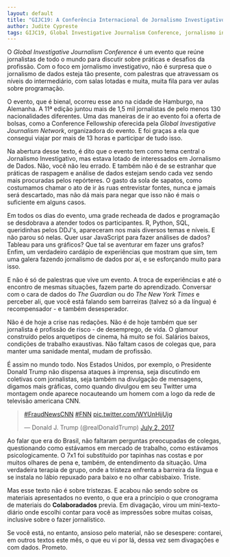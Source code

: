 ```yaml
---
layout: default
title: "GIJC19: A Conferência Internacional de Jornalismo Investigativo (em português)"
author: Judite Cypreste
tags: GIJC19, Global Investigative Journalism Conference, jornalismo investigativo, jornalismo de dados
---
```


O *Global Investigative Journalism Conference* é um evento que reúne jornalistas de todo o mundo para discutir sobre práticas e desafios da profissão. Com o foco em jornalismo investigativo, não é surpresa que o jornalismo de dados esteja tão presente, com palestras que atravessam os níveis do intermediário, com salas lotadas e muita, muita fila para ver aulas sobre programação. 

O evento, que é bienal, ocorreu esse ano na cidade de Hamburgo, na Alemanha. A 11ª edição juntou mais de 1,5 mil jornalistas de pelo menos 130 nacionalidades diferentes. Uma das maneiras de ir ao evento foi a oferta de bolsas, como a Conference Fellowship oferecida pela *Global Investigative Journalism Network*, organizadora do evento. E foi graças a ela que consegui viajar por mais de 13 horas e participar de tudo isso. 

Na abertura desse texto, é dito que o evento tem como tema central o Jornalismo Investigativo, mas estava lotado de interessados em Jornalismo de Dados. Não, você não leu errado. E também não é de se estranhar que práticas de raspagem e análise de dados estejam sendo cada vez sendo mais procuradas pelos repórteres. O gasto da sola de sapatos, como costumamos chamar o ato de ir às ruas entrevistar fontes, nunca e jamais será descartado, mas não dá mais para negar que isso não é mais o suficiente em alguns casos.

Em todos os dias do evento, uma grade recheada de dados e programação se desdobrava a atender todos os participantes. R, Python, SQL, queridinhas pelos DDJ's, apareceram nos mais diversos temas e níveis. E não parou só nelas. Quer usar JavaScript para fazer análises de dados? Tableau para uns gráficos? Que tal se aventurar em fazer uns grafos? Enfim, um verdadeiro cardápio de experiências que mostram que sim, tem uma galera fazendo jornalismo de dados por aí, e se esforçando muito para isso.

E não é só de palestras que vive um evento. A troca de experiências e até o encontro de mesmas situações, fazem parte do aprendizado. Conversar com o cara de dados do *The Guardian* ou do *The New York Times* e perceber ali, que você está falando sem barreiras (talvez só a da língua) é recompensador - e também desesperador. 

Não é de hoje a crise nas redações. Não é de hoje também que ser jornalista é profissão de risco - de desemprego, de vida. O glamour construído pelos arquetipos de cinema, há muito se foi. Salários baixos, condições de trabalho exaustivas. Não faltam casos de colegas que, para manter uma sanidade mental, mudam de profissão. 

É assim no mundo todo. Nos Estados Unidos, por exemplo, o Presidente Donald Trump não dispensa ataques à imprensa, seja discutindo em coletivas com jornalistas, seja também na divulgação de mensagens, digamos mais gráficas, como quando divulgou em seu Twitter uma montagem onde aparece nocauteando um homem com a logo da rede de televisão americana CNN. 

<blockquote class="twitter-tweet"><p lang="und" dir="ltr"><a href="https://twitter.com/hashtag/FraudNewsCNN?src=hash&amp;ref_src=twsrc%5Etfw">#FraudNewsCNN</a> <a href="https://twitter.com/hashtag/FNN?src=hash&amp;ref_src=twsrc%5Etfw">#FNN</a> <a href="https://t.co/WYUnHjjUjg">pic.twitter.com/WYUnHjjUjg</a></p>&mdash; Donald J. Trump (@realDonaldTrump) <a href="https://twitter.com/realDonaldTrump/status/881503147168071680?ref_src=twsrc%5Etfw">July 2, 2017</a></blockquote> <script async src="https://platform.twitter.com/widgets.js" charset="utf-8"></script>

Ao falar que era do Brasil, não faltaram perguntas preocupadas de colegas, questionando como estávamos em mercado de trabalho, como estávamos psicologicamente. O 7x1 foi substítuido por tapinhas nas costas e por muitos olhares de pena e, também, de entendimento da situação. Uma verdadeira terapia de grupo, onde a tristeza enfrenta a barreira da língua e se instala no lábio repuxado para baixo e no olhar cabisbaixo. Triste. 

Mas esse texto não é sobre tristezas. E acabou não sendo sobre os materiais apresentados no evento, o que era a princípio o que cronograma de materiais do **Colaboradados** previa. Em divagação, virou um mini-texto-diário onde escolhi contar para você as impressões sobre muitas coisas, inclusive sobre o fazer jornalístico. 

Se você está, no entanto, ansioso pelo material, não se desespere: contarei, em outros textos este mês, o que eu vi por lá, dessa vez sem divagações e com dados. Prometo. 

